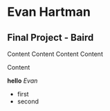 # Evan Hartman
## Final Project - Baird

Content Content Content Content 

Content

**hello**
*Evan*

* first
* second
